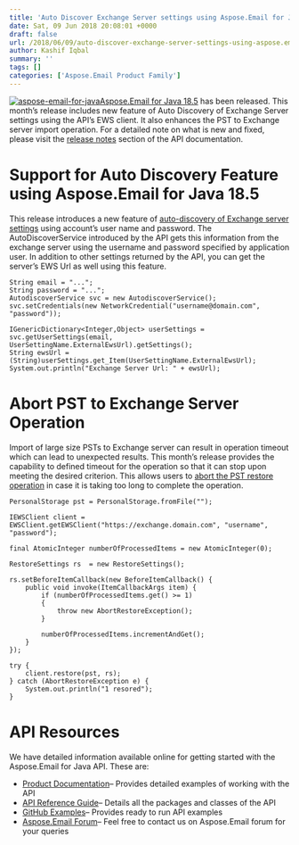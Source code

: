 ```yaml
---
title: 'Auto Discover Exchange Server settings using Aspose.Email for Java 18.5'
date: Sat, 09 Jun 2018 20:08:01 +0000
draft: false
url: /2018/06/09/auto-discover-exchange-server-settings-using-aspose.email-for-java-18.5/
author: Kashif Iqbal
summary: ''
tags: []
categories: ['Aspose.Email Product Family']
---
```


[![aspose-email-for-java][1]](https://products.aspose.com/email/java)[Aspose.Email for Java 18.5][2] has been released. This month’s release includes new feature of Auto Discovery of Exchange Server settings using the API’s EWS client. It also enhances the PST to Exchange server import operation. For a detailed note on what is new and fixed, please visit the [release notes][3] section of the API documentation.

# Support for Auto Discovery Feature using Aspose.Email for Java 18.5

This release introduces a new feature of [auto-discovery of Exchange server settings][4] using account’s user name and password. The AutoDiscoverService introduced by the API gets this information from the exchange server using the username and password specified by application user. In addition to other settings returned by the API, you can get the server’s EWS Url as well using this feature.

```
String email = "...";
String password = "...";
AutodiscoverService svc = new AutodiscoverService();
svc.setCredentials(new NetworkCredential("username@domain.com", "password"));

IGenericDictionary<Integer,Object> userSettings = svc.getUserSettings(email, UserSettingName.ExternalEwsUrl).getSettings();
String ewsUrl = (String)userSettings.get_Item(UserSettingName.ExternalEwsUrl);
System.out.println("Exchange Server Url: " + ewsUrl); 
```

# Abort PST to Exchange Server Operation

Import of large size PSTs to Exchange server can result in operation timeout which can lead to unexpected results. This month’s release provides the capability to defined timeout for the operation so that it can stop upon meeting the desired criterion. This allows users to [abort the PST restore operation][5] in case it is taking too long to complete the operation.

```
PersonalStorage pst = PersonalStorage.fromFile("");
		
IEWSClient client = EWSClient.getEWSClient("https://exchange.domain.com", "username", "password");
		
final AtomicInteger numberOfProcessedItems = new AtomicInteger(0);

RestoreSettings rs  = new RestoreSettings();
		
rs.setBeforeItemCallback(new BeforeItemCallback() {
    public void invoke(ItemCallbackArgs item) {
        if (numberOfProcessedItems.get() >= 1)
        {
            throw new AbortRestoreException();
        }

        numberOfProcessedItems.incrementAndGet();
    }
});

try {
    client.restore(pst, rs);
} catch (AbortRestoreException e) {
    System.out.println("1 resored");
} 
```

# API Resources

We have detailed information available online for getting started with the Aspose.Email for Java API. These are:

*   [Product Documentation][6]– Provides detailed examples of working with the API
*   [API Reference Guide][7]– Details all the packages and classes of the API
*   [GitHub Examples][8]– Provides ready to run API examples
*   [Aspose.Email Forum][9]– Feel free to contact us on Aspose.Email forum for your queries




[1]: https://blog.aspose.com/wp-content/uploads/sites/2/2016/09/aspose-Email-for-Java_100.png
[2]: https://artifact.aspose.com/webapp/#/artifacts/browse/tree/General/repo/com/aspose/aspose-email
[3]: https://docs.aspose.com/display/emailjava/Aspose.Email+for+Java+18.5+Release+Notes
[4]: https://docs.aspose.com/display/emailjava/Utility+Features#UtilityFeatures-AutoDiscoverFeatureusingEWS
[5]: https://docs.aspose.com/display/emailjava/Utility+Features#UtilityFeatures-AbortingPSTtoExchangeServerOperation
[6]: https://docs.aspose.com/display/emailjava/Home
[7]: http://www.aspose.com/api/java/email
[8]: https://github.com/aspose-email/Aspose.Email-for-Java
[9]: https://forum.aspose.com/c/email




